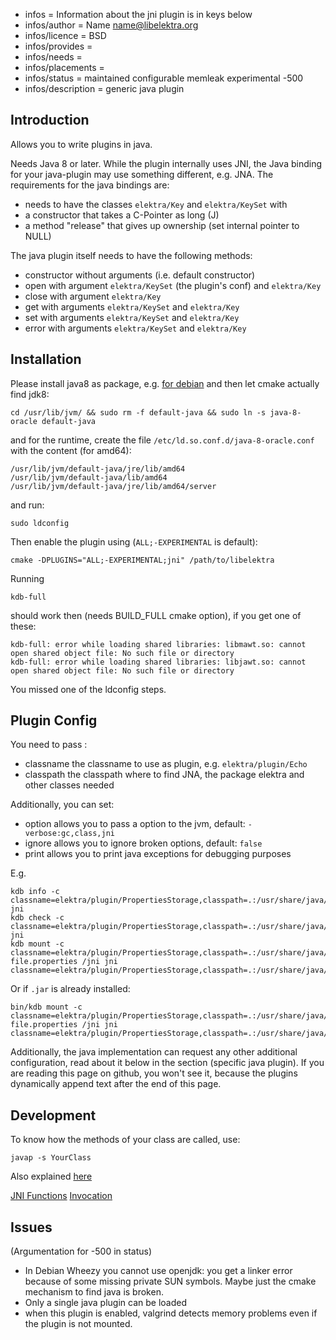 - infos = Information about the jni plugin is in keys below
- infos/author = Name <name@libelektra.org>
- infos/licence = BSD
- infos/provides =
- infos/needs =
- infos/placements =
- infos/status = maintained configurable memleak experimental -500
- infos/description = generic java plugin

## Introduction ##

Allows you to write plugins in java.

Needs Java 8 or later. While the plugin internally uses JNI, the Java
binding for your java-plugin may use something different, e.g. JNA.
The requirements for the java bindings are:

- needs to have the classes `elektra/Key` and `elektra/KeySet` with
 - a constructor that takes a C-Pointer as long (J)
 - a method "release" that gives up ownership (set internal pointer to NULL)

The java plugin itself needs to have the following methods:

- constructor without arguments (i.e. default constructor)
- open with argument `elektra/KeySet` (the plugin's conf) and `elektra/Key`
- close with argument `elektra/Key`
- get with arguments `elektra/KeySet` and `elektra/Key`
- set with arguments `elektra/KeySet` and `elektra/Key`
- error with arguments `elektra/KeySet` and `elektra/Key`

## Installation ##

Please install java8 as package, e.g.
[for debian](http://www.webupd8.org/2014/03/how-to-install-oracle-java-8-in-debian.html)
and then let cmake actually find jdk8:

    cd /usr/lib/jvm/ && sudo rm -f default-java && sudo ln -s java-8-oracle default-java

and for the runtime, create the file
`/etc/ld.so.conf.d/java-8-oracle.conf` with the content (for amd64):

    /usr/lib/jvm/default-java/jre/lib/amd64
    /usr/lib/jvm/default-java/lib/amd64
    /usr/lib/jvm/default-java/jre/lib/amd64/server

and run:

    sudo ldconfig

Then enable the plugin using (`ALL;-EXPERIMENTAL` is default):

    cmake -DPLUGINS="ALL;-EXPERIMENTAL;jni" /path/to/libelektra

Running

    kdb-full

should work then (needs BUILD_FULL cmake option), if you get one of these:

    kdb-full: error while loading shared libraries: libmawt.so: cannot open shared object file: No such file or directory
    kdb-full: error while loading shared libraries: libjawt.so: cannot open shared object file: No such file or directory

You missed one of the ldconfig steps.

## Plugin Config ##

You need to pass :
- classname the classname to use as plugin, e.g. `elektra/plugin/Echo`
- classpath the classpath where to find JNA, the package elektra and
  other classes needed

Additionally, you can set:

- option allows you to pass a option to the jvm, default: `-verbose:gc,class,jni`
- ignore allows you to ignore broken options, default: `false`
- print allows you to print java exceptions for debugging purposes

E.g.

    kdb info -c classname=elektra/plugin/PropertiesStorage,classpath=.:/usr/share/java/jna.jar:/usr/lib/java:/path/to/libelektra/src/bindings/jna,print= jni
    kdb check -c classname=elektra/plugin/PropertiesStorage,classpath=.:/usr/share/java/jna.jar:/usr/lib/java:/path/to/libelektra/src/bindings/jna,print= jni
    kdb mount -c classname=elektra/plugin/PropertiesStorage,classpath=.:/usr/share/java/jna.jar:/usr/lib/java:/path/to/src/bindings/jna,print= file.properties /jni jni classname=elektra/plugin/PropertiesStorage,classpath=.:/usr/share/java/jna.jar:/usr/lib/java:/path/to/libelektra/src/bindings/jna,print=

Or if `.jar` is already installed:

    bin/kdb mount -c classname=elektra/plugin/PropertiesStorage,classpath=.:/usr/share/java/jna.jar:/usr/share/java/elektra.jar,print= file.properties /jni jni classname=elektra/plugin/PropertiesStorage,classpath=.:/usr/share/java/jna.jar:/usr/share/java/elektra.jar,print=

Additionally, the java implementation can request any other additional
configuration, read about it below in the section (specific java plugin).
If you are reading this page on github, you won't see it, because the
plugins dynamically append text after the end of this page.

## Development ##

To know how the methods of your class are called, use:

    javap -s YourClass

Also explained
[here](https://docs.oracle.com/javase/7/docs/technotes/guides/jni/spec/types.html#wp15773)

[JNI Functions](https://docs.oracle.com/javase/7/docs/technotes/guides/jni/spec/functions.html)
[Invocation](https://docs.oracle.com/javase/7/docs/technotes/guides/jni/spec/invocation.html)

## Issues ##

(Argumentation for -500 in status)

- In Debian Wheezy you cannot use openjdk:
  you get a linker error because of some missing private SUN symbols.
  Maybe just the cmake mechanism to find java is broken.
- Only a single java plugin can be loaded
- when this plugin is enabled, valgrind detects memory problems even if
  the plugin is not mounted.

